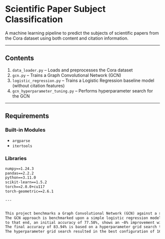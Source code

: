 # Scientific Paper Subject Classification

A machine learning pipeline to predict the subjects of scientific papers from the Cora dataset using both content and citation information.

---

## Contents

1. `data_loader.py` – Loads and preprocesses the Cora dataset  
2. `gcn.py` – Trains a Graph Convolutional Network (GCN)  
3. `logistic_regression.py` – Trains a Logistic Regression baseline model (without citation features)  
4. `gcn_hyperparameter_tuning.py` – Performs hyperparameter search for the GCN  

---

## Requirements

### Built-in Modules
- `argparse`
- `itertools`

### Libraries
```txt
numpy==1.24.3
pandas==2.2.2
python==3.11.0
scikit-learn==1.5.2
torch==2.0.0+cu117
torch-geometric==2.6.1

---


This project benchmarks a Graph Convolutional Network (GCN) against a simple Logistic Regression model using 10 fold cross validation. 
The GCN approach is benchmarked upon a simple logistic regression model without the citation network features, 
to that end, an initial accuracy of 77.58%, shows an ~8% improvement with the GCN that includes the citation network features. 
The final accuracy of 83.94% is based on a hyperparameter grid search that automatizes various permutations of the hyperparameters, specifically the hidden layers, learning rate and optimizers. 
The hyperparameter grid search resulted in the best configuration of 16, 0.005 and Adam respectively. 
